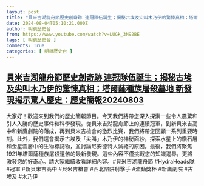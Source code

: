 ```yaml
---
layout: post
title: "貝米吉湖龍舟節歷史創奇跡 連冠隊伍誕生；揭秘古埃及尖叫木乃伊的驚悚真相；塔爾薩種族屠殺墓地 新發現揭示驚人歷史：歷史簡報20240803"
date: 2024-08-04T05:10:21.000Z
author: 明鏡歷史台
from: https://www.youtube.com/watch?v=LUGk_3N92BE
tags: [ 明鏡歷史台 ]
comments: True
categories: [ 明鏡歷史台 ]
---
```

<!--1722748221000-->
[貝米吉湖龍舟節歷史創奇跡 連冠隊伍誕生；揭秘古埃及尖叫木乃伊的驚悚真相；塔爾薩種族屠殺墓地 新發現揭示驚人歷史：歷史簡報20240803](https://www.youtube.com/watch?v=LUGk_3N92BE)
------

<div>
大家好！歡迎來到我們的歷史簡報節目。今天我們將帶您深入探索一些令人震驚和引人入勝的歷史事件和科學發現。從貝米吉湖龍舟節上的連續冠軍，到新貝米吉高中和新鷹劇院的落成，再到貝米吉槍會的激烈比賽，我們將帶您回顧一系列重要時刻。此外，我們還會揭示古埃及「尖叫」木乃伊的神秘面紗，探索水星上的鑽石層和金星雲層中的生物標誌物，並討論尼安德特人滅絕的原因。最後，我們將聚焦1921年塔爾薩種族屠殺遺骸的最新發現。這些內容不僅挑戰您的知識邊界，更將激發您的好奇心。請大家繼續收看詳細內容。#貝米吉湖龍舟節 #HydraHeads隊 #冠軍 #新貝米吉高中 #貝米吉槍會 #西北陷阱射擊手 #流動獎杯 #新鷹劇院 #古埃及 #木乃伊
</div>
